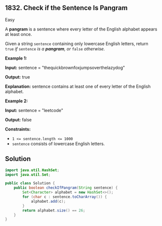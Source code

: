 ## 1832\. Check if the Sentence Is Pangram

Easy

A **pangram** is a sentence where every letter of the English alphabet appears at least once.

Given a string `sentence` containing only lowercase English letters, return `true` _if_ `sentence` _is a **pangram**, or_ `false` _otherwise._

**Example 1:**

**Input:** sentence = "thequickbrownfoxjumpsoverthelazydog"

**Output:** true

**Explanation:** sentence contains at least one of every letter of the English alphabet.

**Example 2:**

**Input:** sentence = "leetcode"

**Output:** false

**Constraints:**

*   `1 <= sentence.length <= 1000`
*   `sentence` consists of lowercase English letters.

## Solution

```java
import java.util.HashSet;
import java.util.Set;

public class Solution {
    public boolean checkIfPangram(String sentence) {
        Set<Character> alphabet = new HashSet<>();
        for (char c : sentence.toCharArray()) {
            alphabet.add(c);
        }
        return alphabet.size() == 26;
    }
}
```